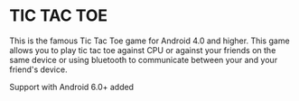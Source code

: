 # TIC TAC TOE

This is the famous Tic Tac Toe game for Android 4.0 and higher. This game allows you to play tic tac toe against CPU or against your friends on the same device or using bluetooth to communicate between your and your friend's device.

Support with Android 6.0+ added
